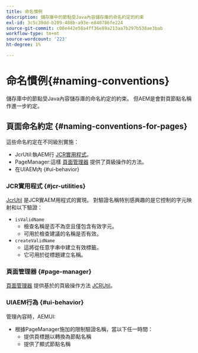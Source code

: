 ```yaml
---
title: 命名慣例
description: 儲存庫中的節點受Java內容儲存庫的命名約定的約束
exl-id: 3c5c39dd-b209-488b-a93e-e840786fe224
source-git-commit: c08e442e58a4ff36e89a213aa7b297b538ae3bab
workflow-type: tm+mt
source-wordcount: '223'
ht-degree: 1%

---
```


# 命名慣例{#naming-conventions}

儲存庫中的節點受Java內容儲存庫的命名約定的約束。 但AEM是會對頁節點名稱作進一步約定。

## 頁面命名約定 {#naming-conventions-for-pages}

這些命名約定在不同級別實施：

* JcrUtil:執AEM行 [JCR實用程式](#jcr-utilities)。
* PageManager:這樣 [頁面管理器](#page-manager) 提供了頁級操作的方法。
* 在UIAEM內 {#ui-behavior}

### JCR實用程式 {#jcr-utilities}

[JcrUtil](https://www.adobe.io/experience-manager/reference-materials/cloud-service/javadoc/com/day/cq/commons/jcr/JcrUtil.html) 是JCR實AEM用程式的實現。 對驗證名稱特別感興趣的是它控制的字元映射和以下驗證：

* `isValidName`
   * 檢查名稱是否不為空且僅包含有效字元。
   * 可用於檢查建議的名稱是否有效。
* `createValidName`
   * 這將從任意字串中建立有效標籤。
   * 它可用於從標題建立名稱。

### 頁面管理器 {#page-manager}

[頁面管理器](https://www.adobe.io/experience-manager/reference-materials/cloud-service/javadoc/com/day/cq/wcm/api/PageManager.html) 提供基於的頁級操作方法 [JCRUtil](#jcr-utilities)。

### UIAEM行為 {#ui-behavior}

管理內容時，AEMUI:

* 根據PageManager施加的限制驗證名稱，當以下任一時間：
   * 提供頁標題以轉換為節點名稱
   * 提供了顯式節點名稱
